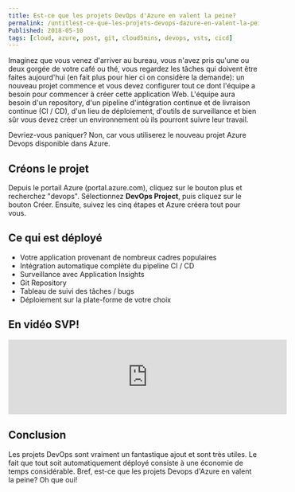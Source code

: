 ```yaml
---
title: Est-ce que les projets DevOps d'Azure en valent la peine?
permalink: /untitlest-ce-que-les-projets-devops-dazure-en-valent-la-peine
Published: 2018-05-10
tags: [cloud, azure, post, git, cloud5mins, devops, vsts, cicd]
---
```



Imaginez que vous venez d'arriver au bureau, vous n'avez pris qu'une ou deux gorgée de votre café ou thé, vous regardez les tâches qui doivent être faites aujourd'hui (en fait plus pour hier ci on considère la demande): un nouveau projet commence et vous devez configurer tout ce dont l'équipe a besoin pour commencer à créer cette application Web. L'équipe aura besoin d'un repository, d'un pipeline d'intégration continue et de livraison continue (CI / CD), d'un lieu de déploiement, d'outils de surveillance et bien sûr vous devez créer un environnement où ils pourront suivre leur travail.

Devriez-vous paniquer? Non, car vous utiliserez le nouveau projet Azure Devops disponible dans Azure.

## Créons le projet

Depuis le portail Azure (portal.azure.com), cliquez sur le bouton plus et recherchez "devops". Sélectionnez **DevOps Project**, puis cliquez sur le bouton Créer. Ensuite, suivez les cinq étapes et Azure créera tout pour vous.

## Ce qui est déployé

- Votre application provenant de nombreux cadres populaires
- Intégration automatique complète du pipeline CI / CD
- Surveillance avec Application Insights
- Git Repository
- Tableau de suivi des tâches / bugs
- Déploiement sur la plate-forme de votre choix

## En vidéo SVP!

<div class="container">
<iframe  class="youtubevideo" width="560"  src="https://www.youtube.com/embed/spJXmJuRZgg" frameborder="0" allow="autoplay; encrypted-media" allowfullscreen></iframe>
</div>

## Conclusion

Les projets DevOps sont vraiment un fantastique ajout et sont très utiles. Le fait que tout soit automatiquement déployé consiste à une économie de temps considérable. Bref, est-ce que les projets Devops d'Azure en valent la peine? Oh que oui!


